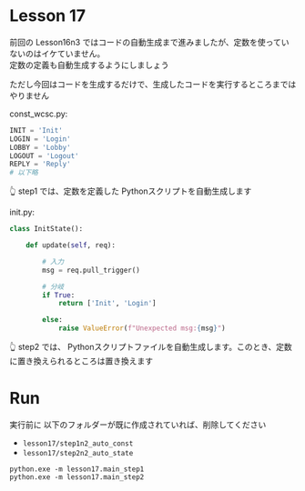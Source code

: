 # Lesson 17

前回の Lesson16n3 ではコードの自動生成まで進みましたが、定数を使っていないのはイケていません。  
定数の定義も自動生成するようにしましょう  

ただし今回はコードを生成するだけで、生成したコードを実行するところまではやりません  

const_wcsc.py:  

```python
INIT = 'Init'
LOGIN = 'Login'
LOBBY = 'Lobby'
LOGOUT = 'Logout'
REPLY = 'Reply'
# 以下略
```

👆 step1 では、定数を定義した Pythonスクリプトを自動生成します  

init.py:  

```python
class InitState():

    def update(self, req):

        # 入力
        msg = req.pull_trigger()

        # 分岐
        if True:
            return ['Init', 'Login']

        else:
            raise ValueError(f"Unexpected msg:{msg}")
```

👆 step2 では、 Pythonスクリプトファイルを自動生成します。このとき、定数に置き換えられるところは置き換えます  


# Run

実行前に 以下のフォルダーが既に作成されていれば、削除してください  

* `lesson17/step1n2_auto_const`
* `lesson17/step2n2_auto_state`


```shell
python.exe -m lesson17.main_step1
python.exe -m lesson17.main_step2
```

